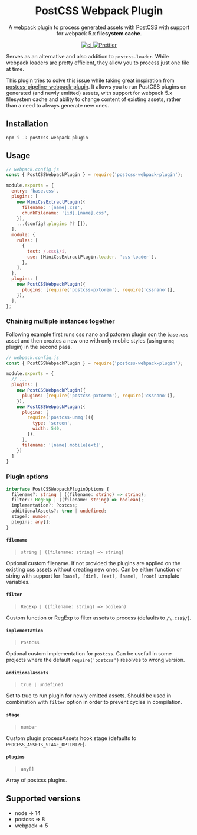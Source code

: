 <h1 align="center">PostCSS Webpack Plugin</h1>
<p align="center">
  A <a href="https://webpack.js.org/" target="_blank">webpack</a> plugin to process generated assets with <a href="https://postcss.org/" target="_blank">PostCSS</a> with support for webpack 5.x <b>filesystem cache</b>.
</p>
<p align="center">
    <a href="https://github.com/jsimck/postcss-webpack-plugin/actions/workflows/ci.yml">
        <img alt="ci" src="https://github.com/jsimck/postcss-webpack-plugin/actions/workflows/ci.yml/badge.svg?branch=main">
    </a>
    <a href="https://github.com/prettier/prettier">
        <img alt="Prettier" src="https://img.shields.io/badge/code_style-prettier-ff69b4.svg?style=flat-square">
    </a>
</p>

Serves as an alternative and also addition to `postcss-loader`. While webpack loaders are pretty efficient, they allow you to process just one file at time.

This plugin tries to solve this issue while taking great inspiration from [postcss-pipeline-webpack-plugin](https://github.com/mistakster/postcss-pipeline-webpack-plugin#readme). It allows you to run PostCSS plugins on generated (and newly emitted) assets, with support for webpack 5.x filesystem cache and ability to change content of existing assets, rather than a need to always generate new ones.

## Installation
```console
npm i -D postcss-webpack-plugin
```

## Usage

```javascript
// webpack.config.js
const { PostCSSWebpackPlugin } = require('postcss-webpack-plugin');

module.exports = {
  entry: 'base.css',
  plugins: [
    new MiniCssExtractPlugin({
      filename: '[name].css',
      chunkFilename: '[id].[name].css',
    }),
    ...(config?.plugins ?? []),
  ],
  module: {
    rules: [
      {
        test: /.css$/i,
        use: [MiniCssExtractPlugin.loader, 'css-loader'],
      },
    ],
  },
  plugins: [
    new PostCSSWebpackPlugin({
      plugins: [require('postcss-pxtorem'), require('cssnano')],
    }),
  ],
};
```

### Chaining multiple instances together

Following example first runs css nano and pxtorem plugin son the `base.css` asset and then creates a new one with only mobile styles (using `unmq` plugin) in the second pass.

```javascript
// webpack.config.js
const { PostCSSWebpackPlugin } = require('postcss-webpack-plugin');

module.exports = {
  // ...
  plugins: [
    new PostCSSWebpackPlugin({
      plugins: [require('postcss-pxtorem'), require('cssnano')],
    }),
    new PostCSSWebpackPlugin({
      plugins: [
        require('postcss-unmq')({
          type: 'screen',
          width: 540,
        }),
      ],
      filename: '[name].mobile[ext]',
    })
  ]
}
```


### Plugin options
```typescript
interface PostCSSWebpackPluginOptions {
  filename?: string | ((filename: string) => string);
  filter?: RegExp | ((filename: string) => boolean);
  implementation?: Postcss;
  additionalAssets?: true | undefined;
  stage?: number;
  plugins: any[];
}
```

#### `filename`
> `string | ((filename: string) => string)`

Optional custom filename. If not provided the plugins are applied on the existing css assets without creating new ones. Can be either function or string with support for `[base], [dir], [ext], [name], [root]` template variables.

#### `filter`
> `RegExp | ((filename: string) => boolean)`

Custom function or RegExp to filter assets to process (defaults to `/\.css$/`).

#### `implementation`
> `Postcss`

Optional custom implementation for `postcss`. Can be usefull in some projects where the default `require('postcss')` resolves to wrong version.

#### `additionalAssets`
> `true | undefined`

Set to true to run plugin for newly emitted assets. Should be used in combination with `filter` option in order to prevent cycles in compilation.

#### `stage`
> `number`

Custom plugin processAssets hook stage (defaults to `PROCESS_ASSETS_STAGE_OPTIMIZE`).

#### `plugins`
> `any[]`

Array of postcss plugins.

## Supported versions
- node => 14
- postcss => 8
- webpack => 5
